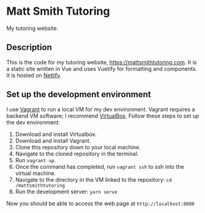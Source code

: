 # Matt Smith Tutoring

My tutoring website.

## Description

This is the code for my tutoring website, <https://mattsmithtutoring.com>. It is a static site written in Vue and uses Vuetify for formatting and components. It is hosted on [Netlify](https://www.netlify.com/).

## Set up the development environment

I use [Vagrant](https://www.vagrantup.com/) to run a local VM for my dev environment. Vagrant requires a backend VM software; I recommend [VirtualBox](https://www.virtualbox.org/). Follow these steps to set up the dev environment:

1. Download and install Virtualbox.
1. Download and install Vagrant.
1. Clone this repository down to your local machine.
1. Navigate to the cloned repository in the terminal.
1. Run `vagrant up`.
1. Once the command has completed, run `vagrant ssh` to ssh into the virtual machine.
1. Navigate to the directory in the VM linked to the repository: `cd /mattsmithtutoring`
1. Run the development server: `yarn serve`

Now you should be able to access the web page at `http://localhost:8080`
